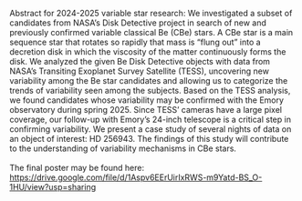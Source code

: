 Abstract for 2024-2025 variable star research: We investigated a subset of candidates from NASA’s Disk Detective project in search of new and previously confirmed variable classical Be (CBe) stars. A CBe star is a main sequence star that rotates so rapidly that mass is “flung out” into a decretion disk in which the viscosity of the matter continuously forms the disk. We analyzed the given Be Disk Detective objects with data from NASA’s Transiting Exoplanet Survey Satellite (TESS), uncovering new variability among the Be star candidates and allowing us to categorize the trends of variability seen among the subjects. Based on the TESS analysis, we found candidates whose variability may be confirmed with the Emory observatory during spring 2025. Since TESS’ cameras have a large pixel coverage, our follow-up with Emory’s 24-inch telescope is a critical step in confirming variability. We present a case study of several nights of data on an object of interest: HD 256943. The findings of this study will contribute to the understanding of variability mechanisms in CBe stars.
\
\
The final poster may be found here: https://drive.google.com/file/d/1Aspv6EErUirIxRWS-m9Yatd-BS_O-1HU/view?usp=sharing
